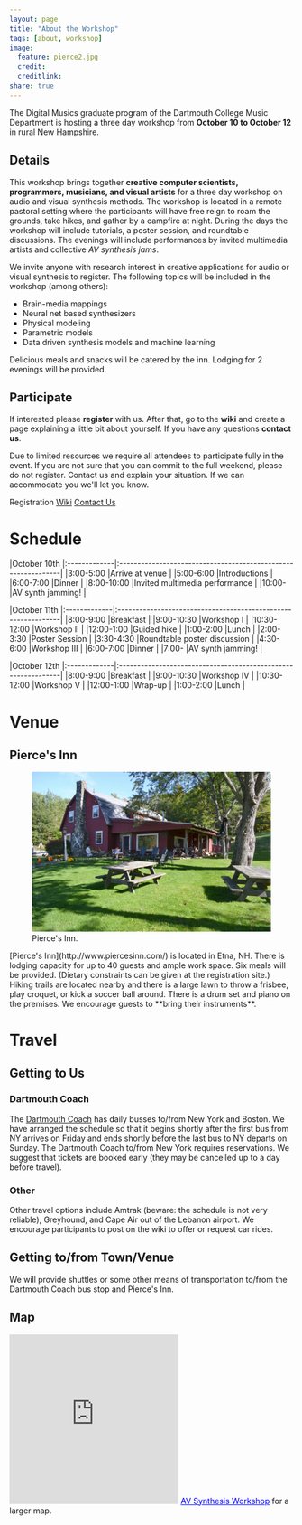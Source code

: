 ```yaml
---
layout: page
title: "About the Workshop"
tags: [about, workshop]
image:
  feature: pierce2.jpg
  credit: 
  creditlink: 
share: true
---
```


<a name="about"></a>

The Digital Musics graduate program of the Dartmouth College Music Department is hosting a three day workshop from **October 10 to October 12** in rural New Hampshire.

## Details
This workshop brings together **creative computer scientists, programmers, musicians, and visual artists** for a three day workshop on audio and visual synthesis methods. The workshop is located in a remote pastoral setting where the participants will have free reign to roam the grounds, take hikes, and gather by a campfire at night. During the days the workshop will include tutorials, a poster session, and roundtable discussions. The evenings will include performances by invited multimedia artists and collective *AV synthesis jams*.

We invite anyone with research interest in creative applications for audio or visual synthesis to register. The following topics will be included in the workshop (among others):

- Brain-media mappings
- Neural net based synthesizers
- Physical modeling
- Parametric models
- Data driven synthesis models and machine learning

Delicious meals and snacks will be catered by the inn. Lodging for 2 evenings will be provided.

## Participate
If interested please **register** with us. After that, go to the **wiki** and create a page explaining a little bit about yourself. If you have any questions **contact us**.

Due to limited resources we require all attendees to participate fully in the event. If you are not sure that you can commit to the full weekend, please do not register. Contact us and explain your situation. If we can accommodate you we'll let you know.

<script src="http://max.jotfor.ms/static/feedback2.js?3.2.3310" type="text/javascript">
  var JFL_42325467071149 = new JotformFeedback({
    formId:'42325467071149',
    base:'http://jotform.us/',
    windowTitle:'Registration',
    background:'#FFA500',
    fontColor:'#FFFFFF',
    type:false,
    height:500,
    width:700,
    openOnLoad:false
  });
</script>

<a class="btn btn-success lightbox-42325467071149">Registration</a> <a href="/wiki" class="btn btn-info">Wiki</a> <a href="mailto:sarroff@cs.dartmouth.edu" class="btn btn-primary">Contact Us</a>

# Schedule 
<a name="schedule"></a>

|October 10th
|:-------------|:--------------------------------------------------------------|
|3:00-5:00     |Arrive at venue                                                |
|5:00-6:00     |Introductions                                                  |
|6:00-7:00     |Dinner                                                         | 
|8:00-10:00    |Invited multimedia performance                                 |
|10:00-        |AV synth jamming!                                              |

|October 11th
|:-------------|:--------------------------------------------------------------|
|8:00-9:00     |Breakfast                                                      |
|9:00-10:30    |Workshop I                                                     |
|10:30-12:00   |Workshop II                                                    |
|12:00-1:00    |Guided hike                                                    |
|1:00-2:00     |Lunch                                                          |
|2:00-3:30     |Poster Session                                                 |
|3:30-4:30     |Roundtable poster discussion                                   |
|4:30-6:00     |Workshop III                                                   |
|6:00-7:00     |Dinner                                                         |
|7:00-         |AV synth jamming!                                              |


|October 12th
|:-------------|:--------------------------------------------------------------|
|8:00-9:00     |Breakfast                                                      | 
|9:00-10:30    |Workshop IV                                                    |
|10:30-12:00   |Workshop V                                                     |
|12:00-1:00    |Wrap-up                                                        |
|1:00-2:00     |Lunch                                                          |

# Venue
<a name="venue"></a>

## Pierce's Inn
<figure>
	<a href="/images/pierce2.jpg"><img src="/images/pierce2.jpg" alt=""></a>
	<figcaption>Pierce's Inn.</figcaption>
</figure>
[Pierce's Inn](http://www.piercesinn.com/) is located in Etna, NH. There is lodging capacity for up to 40 guests and ample work space. Six meals will be provided. (Dietary constraints can be given at the registration site.) Hiking trails are located nearby and there is a large lawn to throw a frisbee, play croquet, or kick a soccer ball around. There is a drum set and piano on the premises. We encourage guests to **bring their instruments**.

# Travel
<a name="travel"></a>

## Getting to Us

### Dartmouth Coach
The [Dartmouth Coach](http://www.dartmouthcoach.com/) has daily busses to/from New York and Boston. We have arranged the schedule so that it begins shortly after the first bus from NY arrives on Friday and ends shortly before the last bus to NY departs on Sunday. The Dartmouth Coach to/from New York requires reservations. We suggest that tickets are booked early (they may be cancelled up to a day before travel).

### Other
Other travel options include Amtrak (beware: the schedule is not very reliable), Greyhound, and Cape Air out of the Lebanon airport. We encourage participants to post on the wiki to offer or request car rides.

## Getting to/from Town/Venue
We will provide shuttles or some other means of transportation to/from the Dartmouth Coach bus stop and Pierce's Inn.

## Map
<iframe id="container" width="300" height="300" frameborder="0" scrolling="no" marginheight="0" marginwidth="0" src="https://www.google.com/maps/ms?msa=0&amp;msid=211288928416186277002.0004e3d90654812a0bd19&amp;ie=UTF8&amp;t=m&amp;ll=43.720497,-72.258453&amp;spn=0.148876,0.205994&amp;z=11&amp;output=embed"></iframe>
<a href="https://www.google.com/maps/ms?msa=0&amp;msid=211288928416186277002.0004e3d90654812a0bd19&amp;ie=UTF8&amp;t=m&amp;ll=43.720497,-72.258453&amp;spn=0.148876,0.205994&amp;z=11&amp;source=embed" style="color:#0000FF;text-align:left">AV Synthesis Workshop</a> for a larger map.



